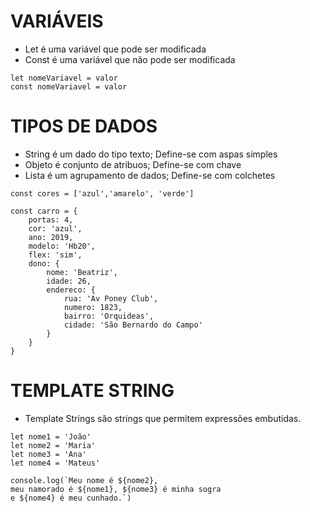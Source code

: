 # VARIÁVEIS

* Let é uma variável que pode ser modificada
* Const é uma variável que não pode ser modificada

```
let nomeVariavel = valor
const nomeVariavel = valor
``` 

# TIPOS DE DADOS

* String é um dado do tipo texto; Define-se com aspas simples 
* Objeto é conjunto de atribuos; Define-se com chave
* Lista é um agrupamento de dados; Define-se com colchetes

```
const cores = ['azul','amarelo', 'verde']

const carro = {
    portas: 4,
    cor: 'azul',
    ano: 2019,
    modelo: 'Hb20',
    flex: 'sim',
    dono: {
        nome: 'Beatriz',
        idade: 26,
        endereco: {
            rua: 'Av Poney Club',
            numero: 1823,
            bairro: 'Orquideas',
            cidade: 'São Bernardo do Campo'
        }
    }
}

```

# TEMPLATE STRING

* Template Strings são strings que permitem expressões embutidas.

```
let nome1 = 'João'
let nome2 = 'Maria'
let nome3 = 'Ana'
let nome4 = 'Mateus'

console.log(`Meu nome é ${nome2}, 
meu namorado é ${nome1}, ${nome3} é minha sogra 
e ${nome4} é meu cunhado.`)
```
